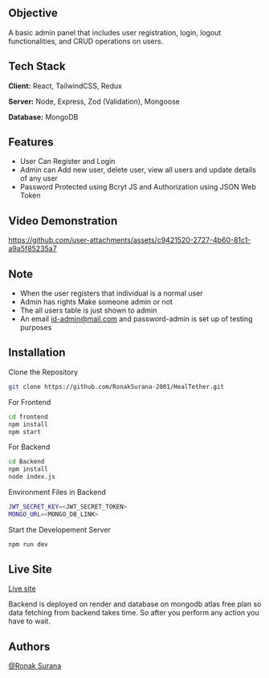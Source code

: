 ## Objective
A basic admin panel that includes user registration, login, logout
functionalities, and CRUD operations on users.
## Tech Stack

**Client:** React, TailwindCSS, Redux

**Server:** Node, Express, Zod (Validation), Mongoose

**Database:** MongoDB

## Features

- User Can Register and Login
- Admin can Add new user, delete user, view all users and update details of any user
- Password Protected using Bcryt JS and Authorization using JSON Web Token

## Video Demonstration


https://github.com/user-attachments/assets/c9421520-2727-4b60-81c1-a9a5f85235a7



## Note
- When the user registers that individual is a normal user
- Admin has rights Make someone admin or not
- The all users table is just shown to admin
- An email id-admin@mail.com and password-admin is set up of testing purposes
## Installation

Clone the Repository

```bash
git clone https://github.com/RonakSurana-2001/HealTether.git
```
For Frontend
```bash
cd frontend
npm install
npm start
```

For Backend
```bash
cd Backend
npm install
node index.js
```

Environment Files in Backend
```bash
JWT_SECRET_KEY=<JWT_SECRET_TOKEN>
MONGO_URL=<MONGO_DB_LINK>
```

Start the Developement Server
```bash
npm run dev
```
## Live Site

<a href="https://heal-tether.vercel.app/">
Live site</a>  

Backend is deployed on render and database on mongodb atlas free plan so data fetching from backend takes time. So after you perform any action you have to wait.

## Authors

 [@Ronak Surana](https://www.linkedin.com/in/ronak-surana-944550205/)

